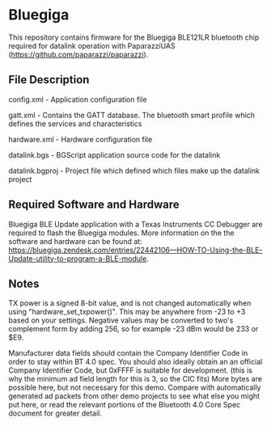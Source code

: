 ﻿# Bluegiga

This repository contains firmware for the Bluegiga BLE121LR bluetooth chip required for datalink operation with PaparazziUAS (https://github.com/paparazzi/paparazzi).

File Description
----------------
config.xml - Application configuration file

gatt.xml - Contains the GATT database. The bluetooth smart profile which defines the services and characteristics

hardware.xml - Hardware configuration file

datalink.bgs - BGScript application source code for the datalink

datalink.bgproj - Project file which defined which files make up the datalink project

Required Software and Hardware
------------------------------
Bluegiga BLE Update application with a Texas Instruments CC Debugger are required to flash the Bluegiga modules. More information on the the software and hardware can be found at: https://bluegiga.zendesk.com/entries/22442106—HOW-TO-Using-the-BLE-Update-utility-to-program-a-BLE-module.

Notes
-----

TX power is a signed 8-bit value, and is not changed automatically when using "hardware_set_txpower(<power>)". This may be anywhere from -23 to +3 based on your settings. Negative values may be converted to two's complement form by adding 256, so for example -23 dBm would be 233 or $E9.

Manufacturer data fields should contain the Company Identifier Code in order to stay within BT 4.0 spec. You should also ideally obtain an an official Company Identifier Code, but 0xFFFF is suitable for development. (this is why the minimum ad field length for this is 3, so the CIC fits) More bytes are possible here, but not necessary for this demo. Compare with automatically generated ad packets from other demo projects to see what else you might put here, or read the relevant portions of the Bluetooth 4.0 Core Spec document
for greater detail.
